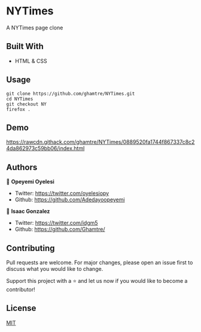 # NYTimes
A NYTimes page clone

## Built With
- HTML & CSS

## Usage
```Git
git clone https://github.com/ghamtre/NYTimes.git
cd NYTimes
git checkout NY
firefox .
```

## Demo
https://rawcdn.githack.com/ghamtre/NYTimes/0889520fa1744f867337c8c24da862973c59bb06/index.html

## Authors
👤 **Opeyemi Oyelesi**
- Twitter: https://twitter.com/oyelesiopy
- Github: https://github.com/Adedayoopeyemi

👤 **Isaac Gonzalez**
- Twitter: https://twitter.com/idgm5
- Github: https://github.com/Ghamtre/

## Contributing
Pull requests are welcome. For major changes, please open an issue first to discuss what you would like to change.

Support this project with a ⭐️ and let us now if you would like to become a contributor!

## License
[MIT](https://github.com/ghamtre/NYTimes/community/license/new?template=MIT)
